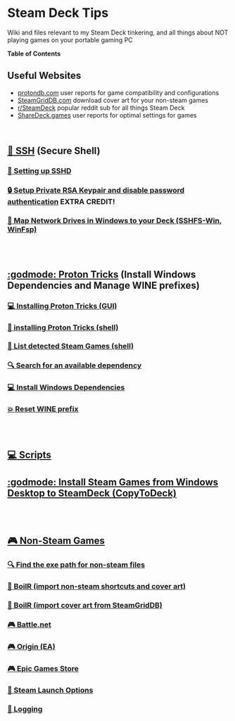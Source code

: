 # Steam Deck Tips
Wiki and files relevant to my Steam Deck tinkering, and all things about NOT playing games on your portable gaming PC

**Table of Contents**

## Useful Websites
- [protondb.com](https://www.protondb.com/) user reports for game compatibility and configurations
- [SteamGridDB.com](https://www.steamgriddb.com/) download cover art for your non-steam games
- [r/SteamDeck](https://www.reddit.com/r/SteamDeck/) popular reddit sub for all things Steam Deck
- [ShareDeck.games](https://sharedeck.games/) user reports for optimal settings for games

<BR>

## [:penguin: SSH](/wiki/ssh.md) (Secure Shell)

<!-- ### [:penguin: Setting up SSHD](/wiki/ssh.md#user-content-setting-up-sshd) -->

### [:penguin: Setting up SSHD](/wiki/ssh.md#user-content-setting-up-sshd-anchor)

<!-- ### [:lock: Setup Private RSA Keypair and disable password authentication](/wiki/ssh.md#user-content-setup-private-rsa-keypair-and-disable-password-authentication) EXTRA CREDIT! -->

### [:lock: Setup Private RSA Keypair and disable password authentication](/wiki/ssh.md#user-content-setup-pubkey-auth-anchor) EXTRA CREDIT!

### [:penguin: Map Network Drives in Windows to your Deck (SSHFS-Win, WinFsp)](/wiki/ssh.md#user-content-map-network-drive-anchor)

<BR><BR>

## [:godmode: Proton Tricks](/wiki/protontricks.md) (Install Windows Dependencies and Manage WINE prefixes)

### [:computer: Installing Proton Tricks (GUI)](/wiki/protontricks.md#user-content-installing-proton-tricks-gui)

### [:penguin: installing Proton Tricks (shell)](/wiki/protontricks.md#user-content-installing-proton-tricks-shell)

### [:scroll: List detected Steam Games (shell)](/wiki/protontricks.md#user-content-list-detected-steam-games-shell)

### [:mag: Search for an available dependency](/wiki/protontricks.md#user-content-search-for-an-available-dependency)

### [:computer: Install Windows Dependencies](/wiki/protontricks.md#user-content-install-windows-dependencies)

### [:boom: Reset WINE prefix](/wiki/protontricks.md#user-content-reset-wine-prefix)

<BR><BR>

## [ :computer: Scripts](/wiki/scripts.md)

## [ :godmode: Install Steam Games from Windows Desktop to SteamDeck (CopyToDeck) ](/wiki/scripts.md#user-content-install-steam-games-from-windows-desktop-to-steamdeck-copytodeck)

<BR><BR>

## [ :video_game: Non-Steam Games](/wiki/non-steam-games.md)

### [:mag: Find the exe path for non-steam files](/wiki/non-steam-games.md#user-content-find-the-exe-path-for-non-steam-files)

### [:hammer: BoilR (import non-steam shortcuts and cover art)](/wiki/non-steam-games.md#user-content-boilr-import-cover-art-from-steamgriddb)

### [:hammer: BoilR (import cover art from SteamGridDB)](/wiki/non-steam-games.md#user-content-boilr-import-cover-art-from-steamgriddb)

### [:video_game: Battle.net](/wiki/non-steam-games.md#user-content-battlenet)

### [:video_game: Origin (EA)](/wiki/non-steam-games.md#user-content-origin-ea)

### [:video_game: Epic Games Store](/wiki/non-steam-games.md#user-content-epic-games-store)

### [:wrench: Steam Launch Options](/wiki/non-steam-games.md#user-content-steam-launch-options) 

### [:wrench: Logging](/wiki/non-steam-games.md#user-content-logging) 

